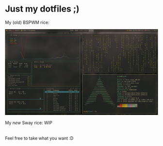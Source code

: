 # Just my dotfiles ;)

My (old) BSPWM rice:

![Screenshot-bspwm](screenshot-bspwm.png) 

My *new* Sway rice: WIP
<br><br><br>
Feel free to take what you want :D

